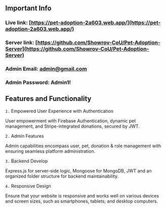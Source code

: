 ## Important Info
### Live link: [https://pet-adoption-2a603.web.app/](https://pet-adoption-2a603.web.app/)
### Server link: [https://github.com/Showrov-CoU/Pet-Adoption-Server](https://github.com/Showrov-CoU/Pet-Adoption-Server)
### Admin Email: **admin@gmail.com**
### Admin Password: **Admin1!**

## Features and Functionality

`1.` Empowered User Experience with Authentication

User empowerment with Firebase Authentication, dynamic pet management, and Stripe-integrated
donations, secured by JWT.

`2.` Admin Features

 Admin capabilities encompass user, pet, donation & role management with ensuring seamless platform
administration.

`3.` Backend Develop

 Express.js for server-side logic, Mongoose for MongoDB, JWT and an organized folder structure for
backend maintainability.

`4.` Responsive Design

 Ensure that your website is responsive and works well on various devices and screen sizes, such as smartphones, tablets, and desktop computers.
